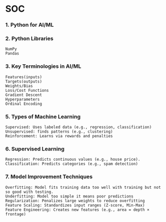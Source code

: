 # SOC
### 1. Python for AI/ML

### 2. Python Libraries
    NumPy
    Pandas
    
### 3. Key Terminologies in AI/ML
    Features(inputs)
    Targets(outputs)
    Weights/Bias
    Loss/Cost Functions
    Gradient Descent
    Hyperparameters
    Ordinal Encoding
    
### 5. Types of Machine Learning
    Supervised: Uses labeled data (e.g., regression, classification)
    Unsupervised: finds patterns (e.g., clustering)
    Reinforcement: Learns via rewards and penalties

### 6. Supervised Learning
    Regression: Predicts continuous values (e.g., house price).
    Classification: Predicts categories (e.g., spam detection)
    
### 7. Model Improvement Techniques
    Overfitting: Model fits training data too well with training but not so good with testing.
    Underfitting: Model too simple it means poor predictions
    Regularization: Penalizes large weights to reduce overfitting
    Feature Scaling: Standardizes input ranges (Z-score, Min-Max)
    Feature Engineering: Creates new features (e.g., area = depth × frontage)

